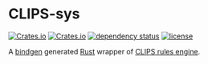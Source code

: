 # CLIPS-sys

[![Crates.io](https://img.shields.io/crates/v/clips-sys.svg)](https://crates.io/crates/clips-sys) [![Crates.io](https://img.shields.io/crates/d/clips-sys.svg)](https://crates.io/crates/clips-sys) [![dependency status](https://deps.rs/repo/github/mtsr/clips-sys/status.svg)](https://deps.rs/repo/github/mtsr/clips-sys) [![license](https://img.shields.io/badge/license-MIT-blue.svg)](https://github.com/mtsr/clips-sys/blob/master/LICENSE)

A [bindgen](https://github.com/rust-lang/rust-bindgen) generated [Rust](https://www.rust-lang.org/) wrapper of [CLIPS rules engine](http://clipsrules.net/).